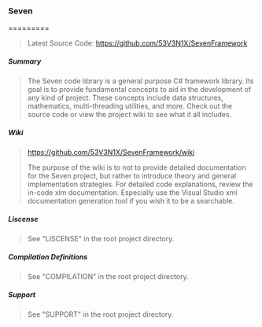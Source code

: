 ﻿### Seven
=========

>Latest Source Code: https://github.com/53V3N1X/SevenFramework

##### Summary

>The Seven code library is a general purpose C# framework library.
>Its goal is to provide fundamental concepts to aid in the development
>of any kind of project. These concepts include data structures,
>mathematics, multi-threading utilities, and more. Check out the source 
>code or view the project wiki to see what it all includes.

##### Wiki

>https://github.com/53V3N1X/SevenFramework/wiki
>
>The purpose of the wiki is to not to provide detailed documentation
>for the Seven project, but rather to introduce theory and general
>implementation strategies. For detailed code explanations, review
>the in-code xlm documentation. Especially use the Visual Studio
>xml documentation generation tool if you wish it to be a searchable.

##### Liscense

>See "LISCENSE" in the root project directory.

##### Compilation Definitions

>See "COMPILATION" in the root project directory.

##### Support

>See "SUPPORT" in the root project directory.
